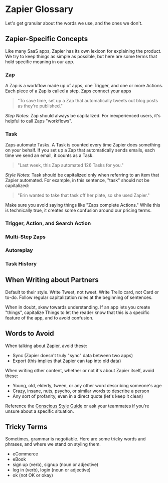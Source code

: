 # Zapier Glossary

Let's get granular about the words we use, and the ones we don't.

## Zapier-Specific Concepts

Like many SaaS apps, Zapier has its own lexicon for explaining the product. We try to keep things as simple as possible, but here are some terms that hold specific meaning in our app.

### Zap

A Zap is a workflow made up of apps, one Trigger, and one or more Actions. Each piece of a Zap is called a step. Zaps connect your apps

> "To save time, set up a Zap that automatically tweets out blog posts as they're published."

*Step Notes*: Zap should always be capitalized. For inexperienced users, it's helpful to call Zaps "workflows".

### Task

Zaps automate Tasks. A Task is counted every time Zapier does something on your behalf. If you set up a Zap that automatically sends emails, each time we send an email, it counts as a Task.

> "Last week, this Zap automated 126 Tasks for you."

*Style Notes*: Task should be capitalized only when referring to an item that Zapier automated. For example, in this sentence, "task" should not be capitalized: 

> "Erin wanted to take that task off her plate, so she used Zapier."

Make sure you avoid saying things like "Zaps complete Actions." While this is technically true, it creates some confusion around our pricing terms.

### Trigger, Action, and Search Action

### Multi-Step Zaps

### Autoreplay

### Task History

## When Writing about Partners

Default to their style. Write Tweet, not tweet. Write Trello card, not Card or to-do. Follow regular capitalization rules at the beginning of sentences.

When in doubt, skew towards understanding. If an app lets you create "things", capitalize Things to let the reader know that this is a specific feature of the app, and to avoid confusion.

## Words to Avoid

When talking about Zapier, avoid these:

- Sync (Zapier doesn't truly "sync" data between two apps)
- Export (this implies that Zapier can tap into old data)

When writing other content, whether or not it's about Zapier itself, avoid these:

- Young, old, elderly, tween, or any other word describing someone's age
- Crazy, insane, nuts, psycho, or similar words to describe a person
- Any sort of profanity, even in a direct quote (let's keep it clean)

Reference the [Conscious Style Guide](http://consciousstyleguide.com/) or ask your teammates if you're unsure about a specific situation.

## Tricky Terms

Sometimes, grammar is negotiable. Here are some tricky words and phrases, and where we stand on styling them.

- eCommerce
- eBook
- sign up (verb), signup (noun or adjective)
- log in (verb), login (noun or adjective)
- ok (not OK or okay)